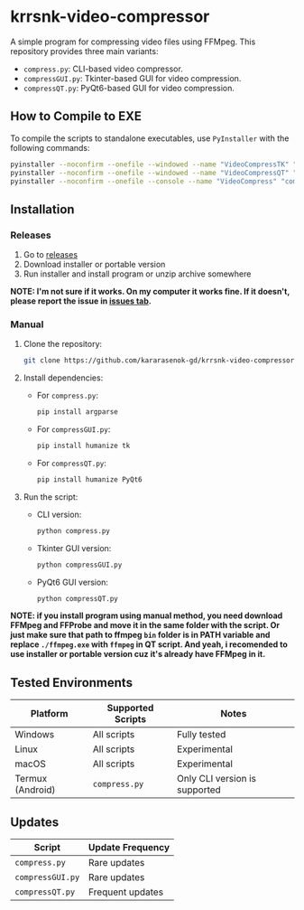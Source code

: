 # krrsnk-video-compressor

A simple program for compressing video files using FFMpeg. This repository provides three main variants:
- `compress.py`: CLI-based video compressor.
- `compressGUI.py`: Tkinter-based GUI for video compression.
- `compressQT.py`: PyQt6-based GUI for video compression.

## How to Compile to EXE

To compile the scripts to standalone executables, use `PyInstaller` with the following commands:

```bash
pyinstaller --noconfirm --onefile --windowed --name "VideoCompressTK" "compressGUI.py"
pyinstaller --noconfirm --onefile --windowed --name "VideoCompressQT" "compressQT.py"
pyinstaller --noconfirm --onefile --console --name "VideoCompress" "compress.py"
```

## Installation

### Releases

1. Go to [releases](https://github.com/kararasenok-gd/krrsnk-video-compressor/releases)
2. Download installer or portable version
3. Run installer and install program or unzip archive somewhere

**NOTE: I'm not sure if it works. On my computer it works fine. If it doesn't, please report the issue in [issues tab](https://github.com/kararasenok-gd/krrsnk-video-compressor/issues).**

### Manual

1. Clone the repository:
   ```bash
   git clone https://github.com/kararasenok-gd/krrsnk-video-compressor.git
   ```
2. Install dependencies:
   - For `compress.py`:
     ```bash
     pip install argparse
     ```
   - For `compressGUI.py`:
     ```bash
     pip install humanize tk
     ```
   - For `compressQT.py`:
     ```bash
     pip install humanize PyQt6
     ```

3. Run the script:
   - CLI version:
     ```bash
     python compress.py
     ```
   - Tkinter GUI version:
     ```bash
     python compressGUI.py
     ```
   - PyQt6 GUI version:
     ```bash
     python compressQT.py
     ```

**NOTE: if you install program using manual method, you need download FFMpeg and FFProbe and move it in the same folder with the script. Or just make sure that path to ffmpeg `bin` folder is in PATH variable and replace `./ffmpeg.exe` with `ffmpeg` in QT script. And yeah, i recomended to use installer or portable version cuz it's already have FFMpeg in it.**

## Tested Environments

| Platform       | Supported Scripts         | Notes                          |
|----------------|---------------------------|--------------------------------|
| Windows        | All scripts               | Fully tested                   |
| Linux          | All scripts               | Experimental                   |
| macOS          | All scripts               | Experimental                    |
| Termux (Android)| `compress.py`            | Only CLI version is supported  |

## Updates

| Script          | Update Frequency             |
|-----------------|------------------------------|
| `compress.py`   | Rare updates                 |
| `compressGUI.py` | Rare updates                 |
| `compressQT.py` | Frequent updates             |

